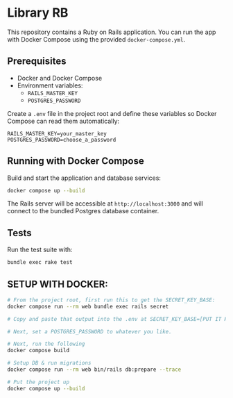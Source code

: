 # Library RB

This repository contains a Ruby on Rails application. You can run the app with Docker Compose using the provided `docker-compose.yml`.

## Prerequisites

- Docker and Docker Compose
- Environment variables:
  - `RAILS_MASTER_KEY`
  - `POSTGRES_PASSWORD`

Create a `.env` file in the project root and define these variables so Docker
Compose can read them automatically:

```
RAILS_MASTER_KEY=your_master_key
POSTGRES_PASSWORD=choose_a_password
```

## Running with Docker Compose

Build and start the application and database services:

```sh
docker compose up --build
```

The Rails server will be accessible at `http://localhost:3000` and will connect to the bundled Postgres database container.

## Tests

Run the test suite with:

```sh
bundle exec rake test
```

## SETUP WITH DOCKER:

```sh
# From the project root, first run this to get the SECRET_KEY_BASE:
docker compose run --rm web bundle exec rails secret

# Copy and paste that output into the .env at SECRET_KEY_BASE=[PUT IT HERE]

# Next, set a POSTGRES_PASSWORD to whatever you like.

# Next, run the following
docker compose build

# Setup DB & run migrations
docker compose run --rm web bin/rails db:prepare --trace

# Put the project up
docker compose up --build
 ```